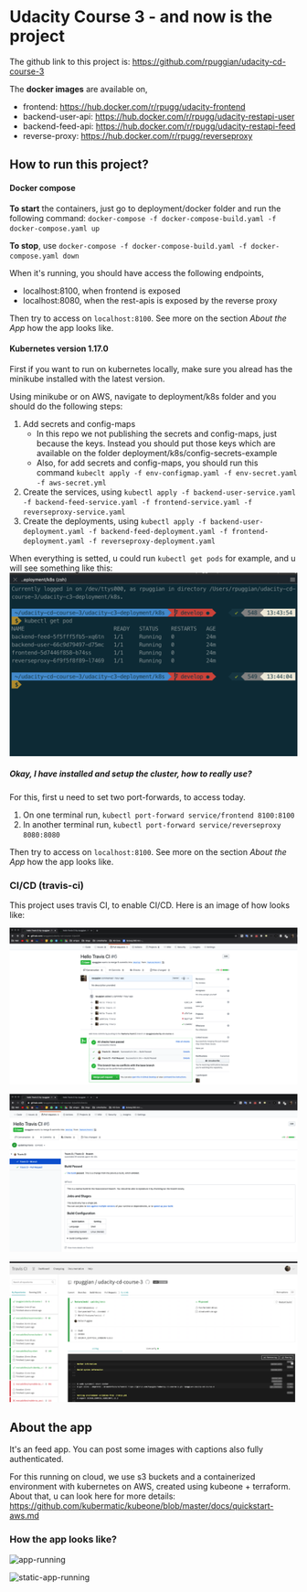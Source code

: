 # Udacity Course 3 - and now is the project

The github link to this project is: https://github.com/rpuggian/udacity-cd-course-3

The **docker images** are available on, 
- frontend: https://hub.docker.com/r/rpugg/udacity-frontend
- backend-user-api: https://hub.docker.com/r/rpugg/udacity-restapi-user
- backend-feed-api: https://hub.docker.com/r/rpugg/udacity-restapi-feed
- reverse-proxy: https://hub.docker.com/r/rpugg/reverseproxy

## How to run this project? 

#### Docker compose

**To start** the containers, just go to deployment/docker folder and run the following command: `docker-compose -f docker-compose-build.yaml -f docker-compose.yaml up` 

**To stop**, use `docker-compose -f docker-compose-build.yaml -f docker-compose.yaml down` 

When it's running, you should have access the following endpoints, 
- localhost:8100, when frontend is exposed
- localhost:8080, when the rest-apis is exposed by the reverse proxy

Then try to access on `localhost:8100`. See more on the section _About the App_ how the app looks like.

#### Kubernetes version 1.17.0

First if you want to run on kubernetes locally, make sure you alread has the minikube installed with the latest version. 

Using minikube or on AWS, navigate to deployment/k8s folder and you should do the following steps:

1. Add secrets and config-maps
    + In this repo we not publishing the secrets and config-maps, just because the keys. Instead you should put those keys which are available on the folder deployment/k8s/config-secrets-example
    + Also, for add secrets and config-maps, you should run this command `kubeclt apply -f env-configmap.yaml -f env-secret.yaml -f aws-secret.yml`
2. Create the services, using `kubectl apply -f backend-user-service.yaml -f backend-feed-service.yaml -f frontend-service.yaml -f reverseproxy-service.yaml`
3. Create the deployments, using `kubectl apply -f backend-user-deployment.yaml -f backend-feed-deployment.yaml -f frontend-deployment.yaml -f reverseproxy-deployment.yaml`

When everything is setted, u could run `kubectl get pods` for example, and u will see something like this:
![pods](https://github.com/rpuggian/udacity-cd-course-3/blob/develop/prints/get_pod.png)

##### Okay, I have installed and setup the cluster, how to really use? 

For this, first u need to set two port-forwards, to access today.
1. On one terminal run, `kubectl port-forward service/frontend 8100:8100`
1. In another terminal run, `kubectl port-forward service/reverseproxy 8080:8080`

Then try to access on `localhost:8100`. See more on the section _About the App_ how the app looks like.

### CI/CD (travis-ci)

This project uses travis CI, to enable CI/CD. Here is an image of how looks like:

![travis1](https://github.com/rpuggian/udacity-cd-course-3/blob/develop/prints/travis1.png)

![travis2](https://github.com/rpuggian/udacity-cd-course-3/blob/develop/prints/travis2.png)

![travis3](https://github.com/rpuggian/udacity-cd-course-3/blob/develop/prints/travis3.png)

## About the app

It's an feed app. You can post some images with captions also fully authenticated. 

For this running on cloud, we use s3 buckets and a containerized environment with kubernetes on AWS, created using kubeone + terraform. 
About that, u can look here for more details: https://github.com/kubermatic/kubeone/blob/master/docs/quickstart-aws.md

### How the app looks like? 

![app-running](https://user-images.githubusercontent.com/45040629/74201825-8a030a00-4c49-11ea-9a6b-54b5e7b1f608.gif)

![static-app-running](https://user-images.githubusercontent.com/45040629/74201860-a1da8e00-4c49-11ea-867b-6545d781f8bd.png)
